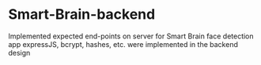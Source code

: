 # Smart-Brain-backend
Implemented expected end-points on server for Smart Brain face detection app
expressJS, bcrypt, hashes, etc. were implemented in the backend design 
